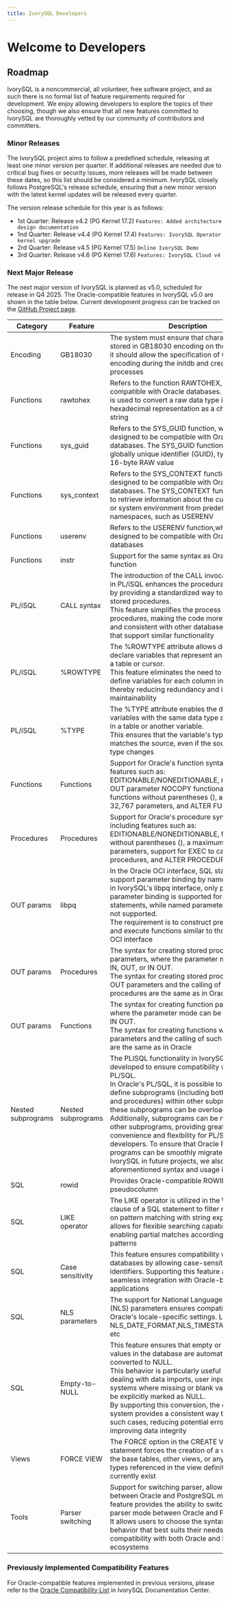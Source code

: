 ```yaml
---
title: IvorySQL Developers
---
```


# Welcome to Developers


## Roadmap

IvorySQL is a noncommercial, all volunteer, free software project, and as such there is no formal list of feature requirements required for development. We enjoy allowing developers to explore the topics of their choosing, though we also ensure that all new features committed to IvorySQL are thoroughly vetted by our community of contributors and committers.

### Minor Releases

The IvorySQL project aims to follow a predefined schedule, releasing at least one minor version per quarter. If additional releases are needed due to critical bug fixes or security issues, more releases will be made between these dates, so this list should be considered a minimum. IvorySQL closely follows PostgreSQL's release schedule, ensuring that a new minor version with the latest kernel updates will be released every quarter.

The version release schedule for this year is as follows:

- 1st Quarter: Release v4.2 (PG Kernel 17.2) ```Features: Added architecture design documentation```
- 1nd Quarter: Release v4.4 (PG Kernel 17.4) ```Features: IvorySQL Operator kernel upgrade```
- 2rd Quarter: Release v4.5 (PG Kernel 17.5) ```Online IvorySQL Demo```
- 3rd Quarter: Release v4.6 (PG Kernel 17.6) ```Features: IvorySQL Cloud v4```

### Next Major Release
The next major version of IvorySQL is planned as v5.0, scheduled for release in Q4 2025. The Oracle-compatible features in IvorySQL v5.0 are shown in the table below. Current development progress can be tracked on the [GitHub Project page](https://github.com/orgs/IvorySQL/projects/19).

| Category | Feature | Description |
|---------|---------|---------|
| Encoding | GB18030 | The system must ensure that characters are stored in GB18030 encoding on the server, and it should allow the specification of GB18030 encoding during the initdb and create database processes |
| Functions | rawtohex | Refers to the function RAWTOHEX, which is compatible with Oracle databases. This function is used to convert a raw data type into its hexadecimal representation as a character string |
| Functions | sys_guid | Refers to the SYS_GUID function, which is designed to be compatible with Oracle databases. The SYS_GUID function generates a globally unique identifier (GUID), typically as a 16-byte RAW value |
| Functions | sys_context | Refers to the SYS_CONTEXT function, which is designed to be compatible with Oracle databases. The SYS_CONTEXT function is used to retrieve information about the current session or system environment from predefined namespaces, such as USERENV |
| Functions | userenv | Refers to the USERENV function,which is designed to be compatible with Oracle databases |
| Functions | instr | Support for the same syntax as Oracle's INSTR function |
| PL/iSQL | CALL syntax | The introduction of the CALL invocation syntax in PL/iSQL enhances the procedural language by providing a standardized way to invoke stored procedures. <br>This feature simplifies the process of calling procedures, making the code more readable and consistent with other database systems that support similar functionality |
| PL/iSQL | %ROWTYPE | The %ROWTYPE attribute allows developers to declare variables that represent an entire row of a table or cursor. <br>This feature eliminates the need to manually define variables for each column in a table, thereby reducing redundancy and improving maintainability |
| PL/iSQL | %TYPE | The %TYPE attribute enables the declaration of variables with the same data type as a column in a table or another variable. <br>This ensures that the variable's type always matches the source, even if the source's data type changes |
| Functions | Functions | Support for Oracle's function syntax, including features such as: <br>EDITIONABLE/NONEDITIONABLE, return, IS, OUT parameter NOCOPY functionality, functions without parentheses (), a maximum of 32,767 parameters, and ALTER FUNCTION etc |
| Procedures | Procedures | Support for Oracle's procedure syntax, including features such as: <br>EDITIONABLE/NONEDITIONABLE, functions without parentheses (), a maximum of 32,767 parameters, support for EXEC to call stored procedures, and ALTER PROCEDURE syntax,etc |
| OUT params | libpq | In the Oracle OCI interface, SQL statements support parameter binding by name. Currently, in IvorySQL's libpq interface, only positional parameter binding is supported for SQL statements, while named parameter binding is not supported. <br>The requirement is to construct prepare, bind, and execute functions similar to those in the OCI interface |
| OUT params | Procedures | The syntax for creating stored procedure parameters, where the parameter mode can be IN, OUT, or IN OUT. <br>The syntax for creating stored procedures with OUT parameters and the calling of such stored procedures are the same as in Oracle |
| OUT params | Functions | The syntax for creating function parameters, where the parameter mode can be IN, OUT, or IN OUT. <br>The syntax for creating functions with OUT parameters and the calling of such functions are the same as in Oracle |
| Nested subprograms | Nested subprograms | The PLISQL functionality in IvorySQL was developed to ensure compatibility with Oracle's PL/SQL. <br>In Oracle's PL/SQL, it is possible to declare and define subprograms (including both functions and procedures) within other subprograms, and these subprograms can be overloaded. <br>Additionally, subprograms can be nested within other subprograms, providing great convenience and flexibility for PL/SQL developers. To ensure that Oracle PL/SQL programs can be smoothly migrated to IvorySQL in future projects, we also support the aforementioned syntax and usage in PLISQL |
| SQL | rowid | Provides Oracle-compatible ROWID pseudocolumn |
| SQL | LIKE operator | The LIKE operator is utilized in the WHERE clause of a SQL statement to filter rows based on pattern matching with string expressions. It allows for flexible searching capabilities by enabling partial matches according to specified patterns |
| SQL | Case sensitivity | This feature ensures compatibility with Oracle databases by allowing case-sensitive identifiers.  Supporting this feature allows seamless integration with Oracle-based applications |
| SQL | NLS parameters | The support for National Language Support (NLS) parameters ensures compatibility with Oracle's locale-specific settings. Like NLS_DATE_FORMAT,NLS_TIMESTAMP_FORMAT etc |
| SQL | Empty-to-NULL | This feature ensures that empty or undefined values in the database are automatically converted to NULL. <br>This behavior is particularly useful when dealing with data imports, user inputs, or legacy systems where missing or blank values may not be explicitly marked as NULL. <br>By supporting this conversion, the database system provides a consistent way to handle such cases, reducing potential errors and improving data integrity |
| Views | FORCE VIEW | The FORCE option in the CREATE VIEW statement forces the creation of a view even if the base tables, other views, or any object types referenced in the view definition do not currently exist |
| Tools | Parser switching | Support for switching parser, allowing toggling between Oracle and PostgreSQL modes.This feature provides the ability to switch the SQL parser mode between Oracle and PostgreSQL. It allows users to choose the syntax and behavior that best suits their needs, ensuring compatibility with both Oracle and PostgreSQL ecosystems |

### Previously Implemented Compatibility Features
For Oracle-compatible features implemented in previous versions, please refer to the [Oracle Compatibility List](https://docs.ivorysql.org/cn/ivorysql-doc/v4.4/v4.4/14) in IvorySQL Documentation Center.